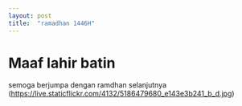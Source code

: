 ```yaml
---
layout: post
title:  "ramadhan 1446H"
---
```


# Maaf lahir batin
semoga berjumpa dengan ramdhan selanjutnya
(https://live.staticflickr.com/4132/5186479680_e143e3b241_b_d.jpg)
